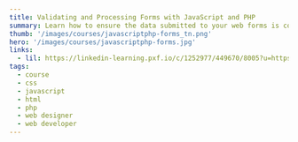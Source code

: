 ```yaml
---
title: Validating and Processing Forms with JavaScript and PHP
summary: Learn how to ensure the data submitted to your web forms is complete, accurate, and nonmalicious with HTML5, JavaScript, jQuery, and PHP form processing and validation.
thumb: '/images/courses/javascriptphp-forms_tn.png'
hero: '/images/courses/javascriptphp-forms.jpg'
links:
  - lil: https://linkedin-learning.pxf.io/c/1252977/449670/8005?u=https%3A%2F%2Fwww.linkedin.com%2Flearning%2Fvalidating-and-processing-forms-with-javascript-and-php
tags:
  - course
  - css
  - javascript
  - html
  - php
  - web designer
  - web developer
---
```

